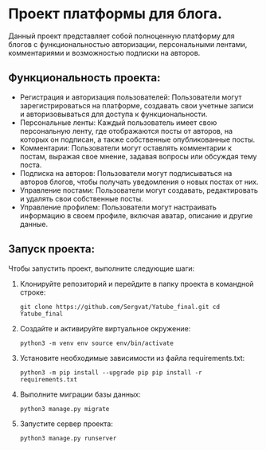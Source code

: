 # Проект платформы для блога.

Данный проект представляет собой полноценную платформу для блогов с функциональностью авторизации, персональными лентами, комментариями и возможностью подписки на авторов.

## Функциональность проекта:

-   Регистрация и авторизация пользователей: Пользователи могут зарегистрироваться на платформе, создавать свои учетные записи и авторизовываться для доступа к функциональности.
-   Персональные ленты: Каждый пользователь имеет свою персональную ленту, где отображаются посты от авторов, на которых он подписан, а также собственные опубликованные посты.
-   Комментарии: Пользователи могут оставлять комментарии к постам, выражая свое мнение, задавая вопросы или обсуждая тему поста.
-   Подписка на авторов: Пользователи могут подписываться на авторов блогов, чтобы получать уведомления о новых постах от них.
-   Управление постами: Пользователи могут создавать, редактировать и удалять свои собственные посты.
-   Управление профилем: Пользователи могут настраивать информацию в своем профиле, включая аватар, описание и другие данные.

## Запуск проекта:

Чтобы запустить проект, выполните следующие шаги:

1.  Клонируйте репозиторий и перейдите в папку проекта в командной строке:
           
    `git clone https://github.com/Sergvat/Yatube_final.git
    cd Yatube_final` 
    
2.  Создайте и активируйте виртуальное окружение:
    
    `python3 -m venv env
    source env/bin/activate` 
    
3.  Установите необходимые зависимости из файла requirements.txt:
       
    `python3 -m pip install --upgrade pip
    pip install -r requirements.txt` 
    
4.  Выполните миграции базы данных:
        
    `python3 manage.py migrate` 
    
5.  Запустите сервер проекта:
        
    `python3 manage.py runserver` 
